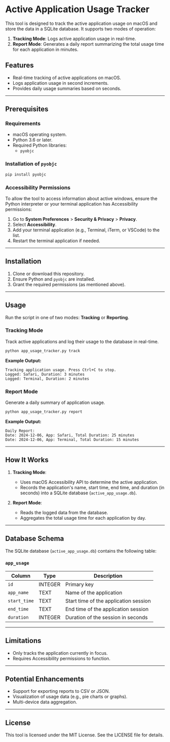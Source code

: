 # Active Application Usage Tracker

This tool is designed to track the active application usage on macOS and store the data in a SQLite database. It supports two modes of operation:
1. **Tracking Mode**: Logs active application usage in real-time.
2. **Report Mode**: Generates a daily report summarizing the total usage time for each application in minutes.

## Features
- Real-time tracking of active applications on macOS.
- Logs application usage in second increments.
- Provides daily usage summaries based on seconds.

---

## Prerequisites

### Requirements
- macOS operating system.
- Python 3.6 or later.
- Required Python libraries:
  - `pyobjc`

### Installation of `pyobjc`
```bash
pip install pyobjc
```

### Accessibility Permissions
To allow the tool to access information about active windows, ensure the Python interpreter or your terminal application has Accessibility permissions:

1. Go to **System Preferences** > **Security & Privacy** > **Privacy**.
2. Select **Accessibility**.
3. Add your terminal application (e.g., Terminal, iTerm, or VSCode) to the list.
4. Restart the terminal application if needed.

---

## Installation

1. Clone or download this repository.
2. Ensure Python and `pyobjc` are installed.
3. Grant the required permissions (as mentioned above).

---

## Usage

Run the script in one of two modes: **Tracking** or **Reporting**.

### Tracking Mode
Track active applications and log their usage to the database in real-time.
```bash
python app_usage_tracker.py track
```
**Example Output:**
```
Tracking application usage. Press Ctrl+C to stop.
Logged: Safari, Duration: 3 minutes
Logged: Terminal, Duration: 2 minutes
```

### Report Mode
Generate a daily summary of application usage.
```bash
python app_usage_tracker.py report
```
**Example Output:**
```
Daily Report:
Date: 2024-12-06, App: Safari, Total Duration: 25 minutes
Date: 2024-12-06, App: Terminal, Total Duration: 15 minutes
```

---

## How It Works

1. **Tracking Mode**:
   - Uses macOS Accessibility API to determine the active application.
   - Records the application's name, start time, end time, and duration (in seconds) into a SQLite database (`active_app_usage.db`).

2. **Report Mode**:
   - Reads the logged data from the database.
   - Aggregates the total usage time for each application by day.

---

## Database Schema
The SQLite database (`active_app_usage.db`) contains the following table:

### `app_usage`
| Column      | Type    | Description                           |
|-------------|---------|---------------------------------------|
| `id`        | INTEGER | Primary key                          |
| `app_name`  | TEXT    | Name of the application               |
| `start_time`| TEXT    | Start time of the application session |
| `end_time`  | TEXT    | End time of the application session   |
| `duration`  | INTEGER | Duration of the session in seconds    |

---

## Limitations
- Only tracks the application currently in focus.
- Requires Accessibility permissions to function.

---

## Potential Enhancements
- Support for exporting reports to CSV or JSON.
- Visualization of usage data (e.g., pie charts or graphs).
- Multi-device data aggregation.

---

## License
This tool is licensed under the MIT License. See the LICENSE file for details.

